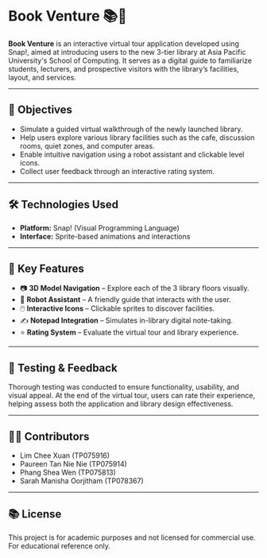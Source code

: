 # Book Venture 📚🚀

**Book Venture** is an interactive virtual tour application developed using Snap!, aimed at introducing users to the new 3-tier library at Asia Pacific University's School of Computing. It serves as a digital guide to familiarize students, lecturers, and prospective visitors with the library’s facilities, layout, and services.

---

## 🎯 Objectives

- Simulate a guided virtual walkthrough of the newly launched library.
- Help users explore various library facilities such as the cafe, discussion rooms, quiet zones, and computer areas.
- Enable intuitive navigation using a robot assistant and clickable level icons.
- Collect user feedback through an interactive rating system.

---

## 🛠️ Technologies Used

- **Platform:** Snap! (Visual Programming Language)
- **Interface:** Sprite-based animations and interactions

---

## 🧩 Key Features

- 📷 **3D Model Navigation** – Explore each of the 3 library floors visually.
- 🤖 **Robot Assistant** – A friendly guide that interacts with the user.
- 🖱️ **Interactive Icons** – Clickable sprites to discover facilities.
- ✍️ **Notepad Integration** – Simulates in-library digital note-taking.
- ⭐ **Rating System** – Evaluate the virtual tour and library experience.

---

## 🧪 Testing & Feedback

Thorough testing was conducted to ensure functionality, usability, and visual appeal. At the end of the virtual tour, users can rate their experience, helping assess both the application and library design effectiveness.

---

## 👨‍💻 Contributors

- Lim Chee Xuan (TP075916)
- Paureen Tan Nie Nie (TP075914)
- Phang Shea Wen (TP075813)
- Sarah Manisha Oorjitham (TP078367)

---

## 📚 License

This project is for academic purposes and not licensed for commercial use. For educational reference only.

